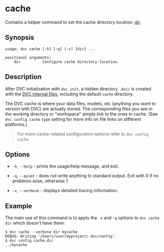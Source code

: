 # cache

Contains a helper command to set the cache directory location:
[dir](/doc/commands-reference/cache-dir).

## Synopsis

```usage
usage: dvc cache [-h] [-q] [-v] {dir} ...

positional arguments:
    dir          Configure cache directory location.
```

## Description

After DVC initialization with `dvc init`, a hidden directory `.dvc/` is created
with the [DVC internal files](/doc/user-guide/dvc-files-and-directories),
including the default `cache` directory.

The DVC cache is where your data files, models, etc (anything you want to
version with DVC) are actually stored. The corresponding files you see in the
working directory or "workspace" simply link to the ones in cache. (See `dvc
config cache` `type` setting for more info on file links on different
platforms.)

> For more cache-related configuration options refer to `dvc config cache`.

## Options

- `-h`, `--help` - prints the usage/help message, and exit.

- `-q`, `--quiet` - does not write anything to standard output. Exit with 0 if
  no problems arise, otherwise 1.

- `-v`, `--verbose` - displays detailed tracing information.

## Example

The main use of this command is to apply the `-v` and `-q` options to `dvc cache
dir` which doesn't have them:

```dvc
$ dvc cache --verbose dir mycache
DEBUG: Writing '/Users/user/myproject/.dvc/config'.
$ dvc config cache.dir
../mycache
```
